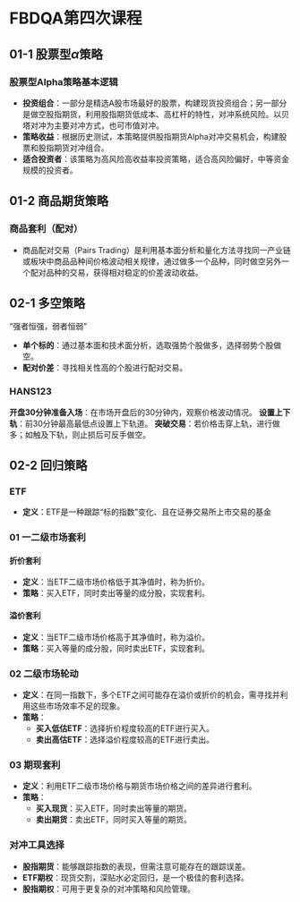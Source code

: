 # FBDQA第四次课程

## 01-1 股票型$\alpha$策略
### 股票型Alpha策略基本逻辑
- **投资组合**：一部分是精选A股市场最好的股票，构建现货投资组合；另一部分是做空股指期货，利用股指期货低成本、高杠杆的特性，对冲系统风险。以贝塔对冲为主要对冲方式，也可市值对冲。
- **策略收益**：根据历史测试，本策略提供股指期货Alpha对冲交易机会，构建股票和股指期货对冲组合。
- **适合投资者**：该策略为高风险高收益率投资策略，适合高风险偏好，中等资金规模的投资者。

## 01-2 商品期货策略
### 商品套利（配对）
- 商品配对交易（Pairs Trading）是利用基本面分析和量化方法寻找同一产业链或板块中商品品种间价格波动相关规律，通过做多一个品种，同时做空另外一个配对品种的交易，获得相对稳定的价差波动收益。

## 02-1 多空策略
“强者恒强，弱者恒弱”
- **单个标的**：通过基本面和技术面分析，选取强势个股做多，选择弱势个股做空。
- **配对价差**：寻找相关性高的个股进行配对交易。

### HANS123
**开盘30分钟准备入场**：在市场开盘后的30分钟内，观察价格波动情况。
**设置上下轨**：前30分钟最高最低点设置上下轨道。
**突破交易**：若价格击穿上轨，进行做多；如触及下轨，则止损后可反手做空。

## 02-2 回归策略
### ETF
- **定义**：ETF是一种跟踪“标的指数”变化、且在证券交易所上市交易的基金

### 01 一二级市场套利
#### 折价套利
- **定义**：当ETF二级市场价格低于其净值时，称为折价。
- **策略**：买入ETF，同时卖出等量的成分股，实现套利。

#### 溢价套利
- **定义**：当ETF二级市场价格高于其净值时，称为溢价。
- **策略**：买入等量的成分股，同时卖出ETF，实现套利。

### 02 二级市场轮动
- **定义**：在同一指数下，多个ETF之间可能存在溢价或折价的机会，需寻找并利用这些市场效率不足的现象。
- **策略**：
  - **买入低估ETF**：选择折价程度较高的ETF进行买入。
  - **卖出高估ETF**：选择溢价程度较高的ETF进行卖出。

### 03 期现套利
- **定义**：利用ETF二级市场价格与期货市场价格之间的差异进行套利。
- **策略**：
  - **买入现货**：买入ETF，同时卖出等量的期货。
  - **卖出期货**：卖出ETF，同时买入等量的期货。

### 对冲工具选择
- **股指期货**：能够跟踪指数的表现，但需注意可能存在的跟踪误差。
- **ETF期权**：现货交割，深贴水必定回归，是一个极佳的套利选择。
- **股指期权**：可用于更复杂的对冲策略和风险管理。




